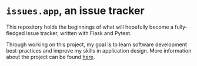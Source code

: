 # `issues.app`, an issue tracker

This repository holds the beginnings of what will hopefully become a fully-fledged issue tracker, written with Flask and Pytest. 

Through working on this project, my goal is to learn software development best-practices and improve my skills in application design. More information about the project can be found [here](https://www.remotelycurious.net/post/issues-app-01-intro/).
